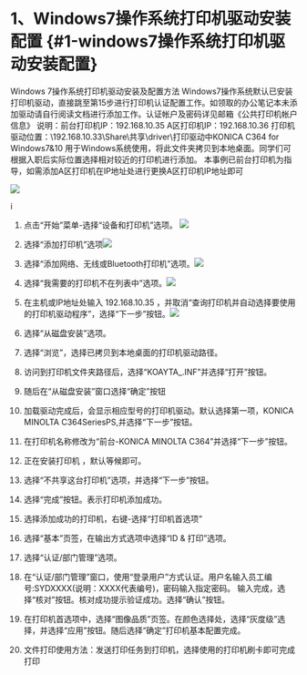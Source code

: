 # 1、Windows7操作系统打印机驱动安装配置 {#1-windows7操作系统打印机驱动安装配置}

Windows 7操作系统打印机驱动安装及配置方法 Windows7操作系统默认已安装打印机驱动，直接跳至第15步进行打印机认证配置工作。如领取的办公笔记本未添加驱动请自行阅读文档进行添加工作。认证帐户及密码详见邮箱《公共打印机帐户信息》 说明：前台打印机IP：192.168.10.35 A区打印机IP：192.168.10.36 打印机驱动位置：\192.168.10.33\Share\共享\driver\打印驱动中KONICA C364 for Windows7&10 用于Windows系统使用，将此文件夹拷贝到本地桌面。同学们可根据入职后实际位置选择相对较近的打印机进行添加。 本事例已前台打印机为指导，如需添加A区打印机在IP地址处进行更换A区打印机IP地址即可

![](https://ws4.sinaimg.cn/large/006tNc79ly1fj2vfnp6i2j31c20jaq7p.jpg)

i

1. 点击“开始”菜单-选择“设备和打印机”选项。
   ![](https://ws4.sinaimg.cn/large/006tNc79ly1fj2vfnp6i2j31c20jaq7p.jpg)
2. 选择“添加打印机”选项![](https://ws3.sinaimg.cn/large/006tNc79ly1fj2vip4q13j31c20xtwjh.jpg)

3. 选择“添加网络、无线或Bluetooth打印机”选项。![](https://ws4.sinaimg.cn/large/006tNc79ly1fj2vjmb8scj31c2124q8z.jpg)

4. 选择“我需要的打印机不在列表中”选项。![](https://ws4.sinaimg.cn/large/006tNc79ly1fj2vk3q4wtj31c20zzwis.jpg)

5. 在主机或IP地址处输入 192.168.10.35 ，并取消“查询打印机并自动选择要使用的打印机驱动程序”，选择“下一步”按钮。![](https://ws3.sinaimg.cn/large/006tNc79ly1fj2vkhpsr2j31c20wjwje.jpg)

6. 选择“从磁盘安装”选项。

1. 选择“浏览”，选择已拷贝到本地桌面的打印机驱动路径。

1. 访问到打印机文件夹路径后，选择“KOAYTA\_.INF”并选择“打开”按钮。

1. 随后在“从磁盘安装”窗口选择“确定”按钮

1. 加载驱动完成后，会显示相应型号的打印机驱动。默认选择第一项，KONICA MINOLTA C364SeriesPS,并选择“下一步”按钮。

1. 在打印机名称修改为“前台-KONICA MINOLTA C364”并选择“下一步”按钮。

1. 正在安装打印机 ，默认等候即可。

1. 选择“不共享这台打印机”选项，并选择“下一步”按钮。

1. 选择“完成”按钮。表示打印机添加成功。

2. 选择添加成功的打印机，右键-选择“打印机首选项”

1. 选择“基本”页签，在输出方式选项中选择“ID
   &
   打印”选项。

1. 选择“认证/部门管理”选项。

2. 在“认证/部门管理”窗口，使用“登录用户”方式认证。用户名输入员工编号:SYDXXXX\(说明：XXXX代表编号\)，密码输入指定密码。 输入完成，选择“核对”按钮。核对成功提示验证成功。选择“确认”按钮。

1. 在打印机首选项中，选择“图像品质”页签。在颜色选择处，选择“灰度级”选择，并选择“应用”按钮。随后选择“确定”打印机基本配置完成。

2. 文件打印使用方法：发送打印任务到打印机，选择使用的打印机刷卡即可完成打印




